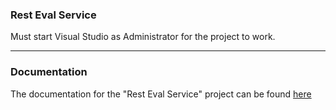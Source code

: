 ### Rest Eval Service
Must start Visual Studio as Administrator for the project to work.

---

### Documentation
The documentation for the "Rest Eval Service" project can be found [here](https://docs.senseidev.com/dokumentation/.net/web-services/restevalservice)